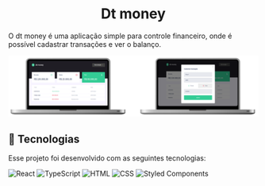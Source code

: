 <h1 align="center">Dt money</h1>

O dt money é uma aplicação simple para controle financeiro, onde é possível cadastrar transações e ver o balanço.

![Group 2](https://github.com/deivisonresende/dt-money-ignite/blob/develop/.github/interface.png?raw=true)

## 🚀 Tecnologias

Esse projeto foi desenvolvido com as seguintes tecnologias:

![React](https://img.shields.io/badge/react-%2320232a.svg?style=for-the-badge&logo=react&logoColor=%2361DAFB)
![TypeScript](https://img.shields.io/badge/typescript-%23007ACC.svg?style=for-the-badge&logo=typescript&logoColor=white)
![HTML](https://img.shields.io/badge/HTML5-E34F26?style=for-the-badge&logo=html5&logoColor=white)
![CSS](https://img.shields.io/badge/CSS3-1572B6?style=for-the-badge&logo=css3&logoColor=white)
![Styled Components](https://img.shields.io/badge/styled--components-DB7093?style=for-the-badge&logo=styled-components&logoColor=white)